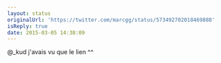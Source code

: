 ```yaml
---
layout: status
originalUrl: 'https://twitter.com/marcgg/status/573492702018469888'
isReply: true
date: 2015-03-05 14:38:09
---
```


@_kud j'avais vu que le lien ^^
